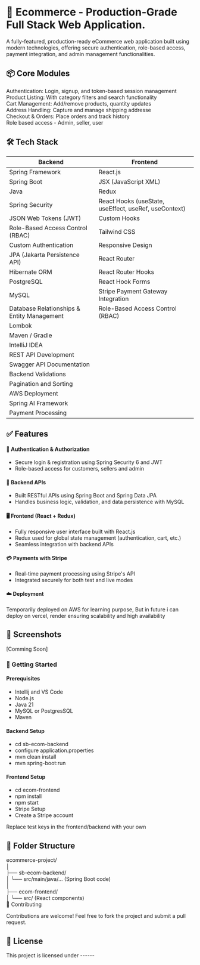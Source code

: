 # 🛒 Ecommerce - Production-Grade Full Stack Web Application.  
A fully-featured, production-ready eCommerce web application built using modern technologies, offering secure authentication, role-based access, payment integration, and admin management functionalities.

## 📦 Core Modules

Authentication: Login, signup, and token-based session management  
Product Listing: With category filters and search functionality  
Cart Management: Add/remove products, quantity updates  
Address Handling: Capture and manage shipping addresse  
Checkout & Orders: Place orders and track history  
Role based access - Admin, seller, user  

## 🛠️ Tech Stack

| **Backend**                                         | **Frontend**                                         |
|-----------------------------------------------------|------------------------------------------------------|
| Spring Framework                                    | React.js                                             |
| Spring Boot                                         | JSX (JavaScript XML)                                 |
| Java                                                | Redux                                                |
| Spring Security                                     | React Hooks (useState, useEffect, useRef, useContext)|
| JSON Web Tokens (JWT)                               | Custom Hooks                                         |
| Role-Based Access Control (RBAC)                    | Tailwind CSS                                         |
| Custom Authentication                               | Responsive Design                                    |
| JPA (Jakarta Persistence API)                       | React Router                                         |
| Hibernate ORM                                       | React Router Hooks                                   |
| PostgreSQL                                          | React Hook Forms                                     |
| MySQL                                               | Stripe Payment Gateway Integration                   |
| Database Relationships & Entity Management          | Role-Based Access Control (RBAC)                     |
| Lombok                                              |                                                      |
| Maven / Gradle                                      |                                                      |
| IntelliJ IDEA                                       |                                                      |
| REST API Development                                |                                                      |
| Swagger API Documentation                           |                                                      |
| Backend Validations                                 |                                                      |
| Pagination and Sorting                              |                                                      |
| AWS Deployment                                      |                                                      |
| Spring AI Framework                                 |                                                      |
| Payment Processing                                  |                                                      |


## ✅ Features

#### 🔐 Authentication & Authorization  
   - Secure login & registration using Spring Security 6 and JWT  
   - Role-based access for customers, sellers and admin  

#### 🔄 Backend APIs  
  - Built RESTful APIs using Spring Boot and Spring Data JPA  
  - Handles business logic, validation, and data persistence with MySQL  

#### 🖥️ Frontend (React + Redux)  
  - Fully responsive user interface built with React.js
  - Redux used for global state management (authentication, cart, etc.)  
  - Seamless integration with backend APIs

#### 💳 Payments with Stripe  
  - Real-time payment processing using Stripe's API  
  - Integrated securely for both test and live modes

#### ☁️ Deployment

Temporarily deployed on AWS for learning purpose, But in future i can deploy on vercel, render ensuring scalability and high availability

## 📸 Screenshots  
[Comming Soon]

### 🏁 Getting Started  
#### Prerequisites  
 - Intellij and VS Code
 - Node.js  
 - Java 21  
 - MySQL or PostgresSQL  
 - Maven  
 
#### Backend Setup  
- cd sb-ecom-backend  
- configure application.properties  
- mvn clean install  
- mvn spring-boot:run  

#### Frontend Setup
- cd ecom-frontend  
- npm install  
- npm start  
- Stripe Setup  
- Create a Stripe account  

Replace test keys in the frontend/backend with your own

## 📂 Folder Structure

 ecommerce-project/  
 │  
 ├── sb-ecom-backend/  
 │   └── src/main/java/... (Spring Boot code)  
 │  
 ├── ecom-frontend/  
 │   └── src/ (React components)  
 🤝 Contributing  
 
Contributions are welcome! Feel free to fork the project and submit a pull request.

## 📃 License  
This project is licensed under ------

